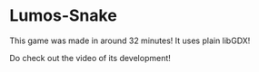 # Lumos-Snake
This game was made in around 32 minutes!
It uses plain libGDX!

Do check out the video of its development!



